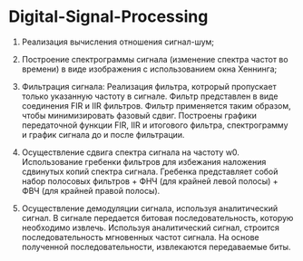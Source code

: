 # Digital-Signal-Processing

1) Реализация вычисления отношения сигнал-шум;
2) Построение спектрограммы сигнала (изменение спектра частот во времени) в виде изображения с использованием окна Хеннинга;

3) Фильтрация сигнала:
Реализация фильтра, котрорый пропускает только указанную частоту в сигнале. Фильтр представлен в виде соединения FIR и IIR фильтров. Фильтр применяется таким образом, чтобы минимизировать фазовый сдвиг. Построены
графики передаточной функции FIR, IIR и итогового фильтра, спектрограмму и график сигнала до и после фильтрации.

4) Осуществление сдвига спектра сигнала на частоту w0.
Использование гребенки фильтров для избежания наложения сдвинутых копий спектра сигнала.
Гребенка представляет собой набор полосовых фильтров + ФНЧ (для крайней левой полосы) + ФВЧ (для крайней правой полосы).

5) Осуществление демодуляции сигнала, используя аналитический сигнал.
В сигнале передается битовая последовательность, которую необходимо извлечь. Используя аналитический сигнал, строится последовательность мгновенных частот сигнала. На основе полученной последовательности, извлекаются передаваемые биты.
